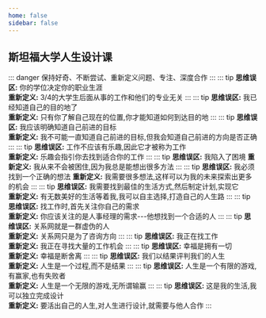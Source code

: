 ```yaml
---
home: false
sidebar: false
---
```

## 斯坦福大学人生设计课
::: danger
保持好奇、不断尝试、重新定义问题、专注、深度合作
:::
::: tip
**思维误区:**  你的学位决定你的职业生涯  
**重新定义:**  3/4的大学生后面从事的工作和他们的专业无关
:::
::: tip
**思维误区:**  我已经知道自己的目的地了  
**重新定义:**  只有你了解自己现在的位置,你才能知道如何到达目的地
:::
::: tip
**思维误区:**  我应该明确知道自己前进的目标  
**重新定义:**  我不可能一直知道自己前进的目标,但我会知道自己前进的方向是否正确
:::
::: tip
**思维误区:**  工作不应该有乐趣,因此它才被称为工作  
**重新定义:**  乐趣会指引你去找到适合你的工作
:::
::: tip
**思维误区:**  我陷入了困境 
**重新定义:**  我从来不会被困住,因为我总是能想出很多方法
:::
::: tip
**思维误区:**  我必须找到一个正确的想法 
**重新定义:**  我需要很多想法,这样可以为我的未来探索出更多的机会
:::
::: tip
**思维误区:**  我需要找到最佳的生活方式,然后制定计划,实现它  
**重新定义:**  有无数美好的生活等着我,我可以自主选择,打造自己的人生路
:::
::: tip
**思维误区:**  找工作时,首先关注你自己的需求  
**重新定义:**  你应该关注的是人事经理的需求---他想找到一个合适的人
:::
::: tip
**思维误区:**  关系网就是一群虚伪的人  
**重新定义:**  关系网只是为了咨询方向
:::
::: tip
**思维误区:**  我正在找工作  
**重新定义:**  我正在寻找大量的工作机会
:::
::: tip
**思维误区:**  幸福是拥有一切  
**重新定义:**  幸福是断舍离
:::
::: tip
**思维误区:**  我们以结果评判我们的人生  
**重新定义:**  人生是一个过程,而不是结果
:::
::: tip
**思维误区:**  人生是一个有限的游戏,有赢家,也有失败者  
**重新定义:**  人生是一个无限的游戏,无所谓输赢
:::
::: tip
**思维误区:**  这是我的生活,我可以独立完成设计  
**重新定义:**  要活出自己的人生,对人生进行设计,就需要与他人合作
:::

